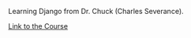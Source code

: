 Learning Django from Dr. Chuck (Charles Severance).

<a href="https://www.dj4e.com/lessons" target="_blank">Link to the Course</a>
